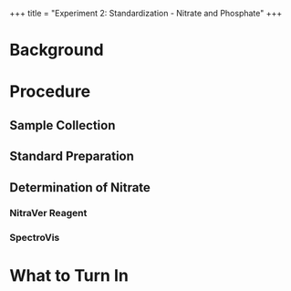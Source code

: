 +++
title = "Experiment 2: Standardization - Nitrate and Phosphate"
+++

# Background

# Procedure

## Sample Collection

## Standard Preparation

## Determination of Nitrate

### NitraVer Reagent

### SpectroVis

# What to Turn In
